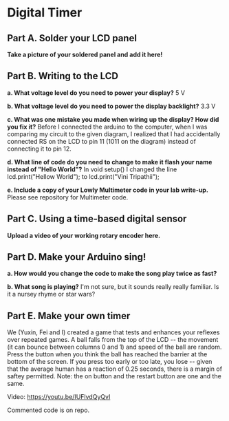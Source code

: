 # Digital Timer

## Part A. Solder your LCD panel

**Take a picture of your soldered panel and add it here!**

## Part B. Writing to the LCD
 
**a. What voltage level do you need to power your display?** 5 V

**b. What voltage level do you need to power the display backlight?** 3.3 V
   
**c. What was one mistake you made when wiring up the display? How did you fix it?** Before I connected the arduino to the computer, when I was comparing my circuit to the given diagram, I realized that I had accidentally connected RS on the LCD to pin 11 (1011 on the diagram) instead of connecting it to pin 12. 

**d. What line of code do you need to change to make it flash your name instead of "Hello World"?** In void setup() I changed the line lcd.print("Hellow World"); to lcd.print("Vini Tripathii");
 
**e. Include a copy of your Lowly Multimeter code in your lab write-up.**
Please see repository for Multimeter code.

## Part C. Using a time-based digital sensor

**Upload a video of your working rotary encoder here.**


## Part D. Make your Arduino sing!

**a. How would you change the code to make the song play twice as fast?**
 
**b. What song is playing?**
I'm not sure, but it sounds really really familiar. Is it a nursey rhyme or star wars?

## Part E. Make your own timer
We (Yuxin, Fei and I) created a game that tests and enhances your reflexes over repeated games. A ball falls from the top of the LCD -- the movement (it can bounce between columns 0 and 1) and speed of the ball are random. Press the button when you think the ball has reached the barrier at the bottom of the screen. If you press too early or too late, you lose -- given that the average human has a reaction of 0.25 seconds, there is a margin of saftey permitted. 
Note: the on button and the restart button are one and the same.

Video: https://youtu.be/IUFlvdQyQvI

Commented code is on repo.

